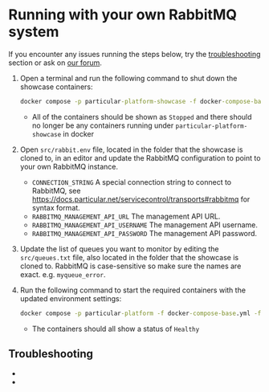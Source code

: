 # Running with your own RabbitMQ system

If you encounter any issues running the steps below, try the [troubleshooting](#troubleshooting) section or ask on [our forum](https://discuss.particular.net/tag/masstransit).

1. Open a terminal and run the following command to shut down the showcase containers:

   ```cmd
   docker compose -p particular-platform-showcase -f docker-compose-base.yml -f compose-rabbitmq.yml --env-file rabbit.env down
   ```

   - All of the containers should be shown as `Stopped` and there should no longer be any containers running under `particular-platform-showcase` in docker

1. Open `src/rabbit.env` file, located in the folder that the showcase is cloned to, in an editor and update the RabbitMQ configuration to point to your own RabbitMQ instance.
   - `CONNECTION_STRING` A special connection string to connect to RabbitMQ, see https://docs.particular.net/servicecontrol/transports#rabbitmq for syntax format.
   - `RABBITMQ_MANAGEMENT_API_URL` The management API URL.
   - `RABBITMQ_MANAGEMENT_API_USERNAME` The management API username.
   - `RABBITMQ_MANAGEMENT_API_PASSWORD` The management API password.
1. Update the list of queues you want to monitor by editing the `src/queues.txt` file, also located in the folder that the showcase is cloned to. RabbitMQ is case-sensitive so make sure the names are exact. e.g. `myqueue_error`.
1. Run the following command to start the required containers with the updated environment settings:

   ```cmd
   docker compose -p particular-platform -f docker-compose-base.yml -f compose-rabbitmq-user.yml --env-file rabbit.env --profile infrastructure up
   ```

   - The containers should all show a status of `Healthy`

## Troubleshooting

-
-
